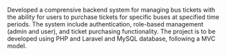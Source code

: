 Developed a comprensive backend system for managing bus tickets with the ability for users to purchase tickets for specific buses at specified time periods. The system include authentication, role-based management (admin and user), and ticket purchasing functionality.
The project is to be developed using PHP and Laravel and MySQL database, following a MVC model.

